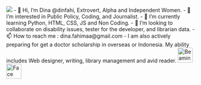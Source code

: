 <img src="https://user-images.githubusercontent.com/74038190/242390692-0b335028-1d3d-4ee5-b5b3-a373d499be7e.gif"/>
- 👋 Hi, I’m Dina @dinfahi, Extrovert, Alpha and Independent Women. 
- 👀 I’m interested in Public Policy, Coding, and Journalist. 
- 🌱 I’m currently learning Python, HTML, CSS, JS and Non Coding.
- 💞️ I’m looking to collaborate on disability issues, tester for the developer, and librarian data. 
- 📫 How to reach me : dina.fahimaa@gmail.com
- I am also actively preparing for get a doctor scholarship in overseas or Indonesia.
  My ability includes Web designer, writing, library management and avid reader.


  <img src="https://raw.githubusercontent.com/Tarikul-Islam-Anik/Animated-Fluent-Emojis/master/Emojis/Smilies/Beaming%20Face%20with%20Smiling%20Eyes.png" alt="Beaming Face with Smiling Eyes" width="40" height="40" />
  <img src="https://raw.githubusercontent.com/Tarikul-Islam-Anik/Animated-Fluent-Emojis/master/Emojis/Smilies/Face%20with%20Hand%20Over%20Mouth.png" alt="Face with Hand Over Mouth" width="40" height="40" />
<!---
dinfahi/dinfahi is a ✨ special ✨ repository because its `README.md` (this file) appears on your GitHub profile.
You can click the Preview link to take a look at your changes.
--->
